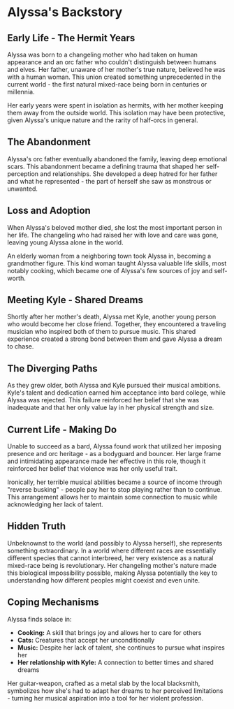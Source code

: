 # Alyssa's Backstory

## Early Life - The Hermit Years

Alyssa was born to a changeling mother who had taken on human appearance and an orc father who couldn't distinguish between humans and elves. Her father, unaware of her mother's true nature, believed he was with a human woman. This union created something unprecedented in the current world - the first natural mixed-race being born in centuries or millennia.

Her early years were spent in isolation as hermits, with her mother keeping them away from the outside world. This isolation may have been protective, given Alyssa's unique nature and the rarity of half-orcs in general.

## The Abandonment

Alyssa's orc father eventually abandoned the family, leaving deep emotional scars. This abandonment became a defining trauma that shaped her self-perception and relationships. She developed a deep hatred for her father and what he represented - the part of herself she saw as monstrous or unwanted.

## Loss and Adoption

When Alyssa's beloved mother died, she lost the most important person in her life. The changeling who had raised her with love and care was gone, leaving young Alyssa alone in the world.

An elderly woman from a neighboring town took Alyssa in, becoming a grandmother figure. This kind woman taught Alyssa valuable life skills, most notably cooking, which became one of Alyssa's few sources of joy and self-worth.

## Meeting Kyle - Shared Dreams

Shortly after her mother's death, Alyssa met Kyle, another young person who would become her close friend. Together, they encountered a traveling musician who inspired both of them to pursue music. This shared experience created a strong bond between them and gave Alyssa a dream to chase.

## The Diverging Paths

As they grew older, both Alyssa and Kyle pursued their musical ambitions. Kyle's talent and dedication earned him acceptance into bard college, while Alyssa was rejected. This failure reinforced her belief that she was inadequate and that her only value lay in her physical strength and size.

## Current Life - Making Do

Unable to succeed as a bard, Alyssa found work that utilized her imposing presence and orc heritage - as a bodyguard and bouncer. Her large frame and intimidating appearance made her effective in this role, though it reinforced her belief that violence was her only useful trait.

Ironically, her terrible musical abilities became a source of income through "reverse busking" - people pay her to stop playing rather than to continue. This arrangement allows her to maintain some connection to music while acknowledging her lack of talent.

## Hidden Truth

Unbeknownst to the world (and possibly to Alyssa herself), she represents something extraordinary. In a world where different races are essentially different species that cannot interbreed, her very existence as a natural mixed-race being is revolutionary. Her changeling mother's nature made this biological impossibility possible, making Alyssa potentially the key to understanding how different peoples might coexist and even unite.

## Coping Mechanisms

Alyssa finds solace in:
- **Cooking:** A skill that brings joy and allows her to care for others
- **Cats:** Creatures that accept her unconditionally
- **Music:** Despite her lack of talent, she continues to pursue what inspires her
- **Her relationship with Kyle:** A connection to better times and shared dreams

Her guitar-weapon, crafted as a metal slab by the local blacksmith, symbolizes how she's had to adapt her dreams to her perceived limitations - turning her musical aspiration into a tool for her violent profession.